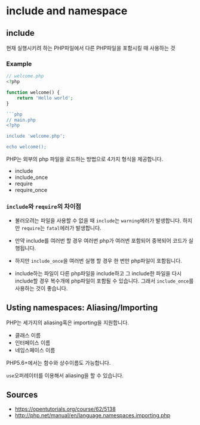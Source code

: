 # include and namespace

## include

현재 실행시키려 하는 PHP파일에서 다른 PHP파일을 포함시킬 때 사용하는 것

### Example

```php
// welcome.php
<?php

function welcome() {
    return 'Hello world';
}

```php
// main.php
<?php

include 'welcome.php';

echo welcome();
```

PHP는 외부의 php 파일을 로드하는 방법으로 4가지 형식을 제공합니다.

* include
* include_once
* require
* require_once

### `include`와 `require`의 차이점

* 불러오려는 파일을 사용할 수 없을 때 `include`는 `warning`에러가 발생합니다.
  하지만 `require`는 `fatal`에러가 발생합니다.

* 만약 include를 여러번 할 경우 여러번 php가 여러번 포함되어 중복되어 코드가
  실행됩니다.
* 하지만 `include_once`을 여러번 실행 할 경우 한 번만 php파일이 포함됩니다.
* include하는 파일이 다른 php파일을 include하고 그 include한 파일을 다시
  include할 경우 복수개에 php파일이 포함될 수 있습니다. 그래서 `include_once`를
  사용하는 것이 좋습니다.

## Usting namespaces: Aliasing/Importing

PHP는 세가지의 aliasing혹은 importing을 지원합니다.
* 클래스 이름
* 인터페이스 이름
* 네임스페이스 이름

PHP5.6+에서는 함수와 상수이름도 가능합니다.

`use`오퍼레이터를 이용해서 aliasing을 할 수 있습니다.

## Sources

* https://opentutorials.org/course/62/5138
* http://php.net/manual/en/language.namespaces.importing.php

